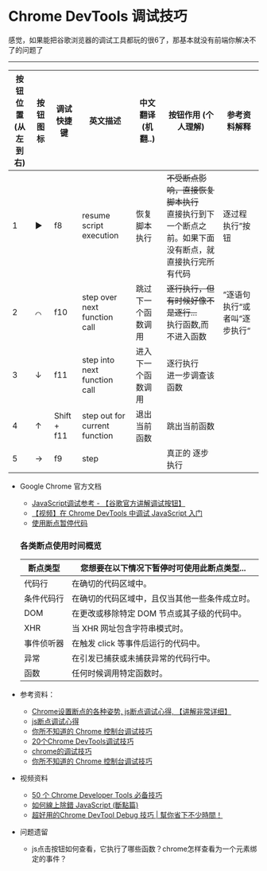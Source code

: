 ﻿# Chrome DevTools 调试技巧

感觉，如果能把谷歌浏览器的调试工具都玩的很6了，那基本就没有前端你解决不了的问题了

---

按钮位置<BR>(从左到右) | 按钮图标 | 调试快捷键 | 英文描述 | 中文翻译 (机翻..) | 按钮作用 (个人理解) | 参考资料解释
--- | --- | --- | --- | --- |--- | ---
1 | ▶ | f8 | resume script execution | 恢复脚本执行 | ~~不受断点影响，直接恢复脚本执行~~<br>直接执行到下一个断点之前。如果下面没有断点，就直接执行完所有代码 | 逐过程执行”按钮
2 | ⌒ | f10 | step over next function call | 跳过下一个函数调用 | ~~逐行执行，但有时候好像不是逐行...~~<br>执行函数,而不进入函数 | ”逐语句执行“或者叫”逐步执行“
3 | ↓ | f11 | step into next function call | 进入下一个函数调用 | 逐行执行<br>进一步调查该函数 | 
4 | ↑ | Shift + f11 | step out for current function | 退出当前函数 | 跳出当前函数 | 
5 | → | f9 | step | | 真正的 逐步执行 | 

- Google Chrome 官方文档
		
	- [JavaScript调试参考 - 【谷歌官方讲解调试按钮】](https://developers.google.com/web/tools/chrome-devtools/javascript/reference)
	- [【视频】在 Chrome DevTools 中调试 JavaScript 入门](https://developers.google.com/web/tools/chrome-devtools/javascript/?hl=zh-cn)
	- [使用断点暂停代码](https://developers.google.com/web/tools/chrome-devtools/javascript/breakpoints?hl=zh-cn)

	### 各类断点使用时间概览
	断点类型 | 您想要在以下情况下暂停时可使用此断点类型... 
	--- | ---
	代码行 | 在确切的代码区域中。
	条件代码行 | 在确切的代码区域中，且仅当其他一些条件成立时。
	DOM | 在更改或移除特定 DOM 节点或其子级的代码中。
	XHR | 当 XHR 网址包含字符串模式时。
	事件侦听器 | 在触发 click 等事件后运行的代码中。
	异常 | 在引发已捕获或未捕获异常的代码行中。
	函数 | 任何时候调用特定函数时。


- 参考资料：
	- [Chrome设置断点的各种姿势, js断点调试心得, 【讲解非常详细】](http://justcode.ikeepstudying.com/2018/09/chrome%E8%AE%BE%E7%BD%AE%E6%96%AD%E7%82%B9%E7%9A%84%E5%90%84%E7%A7%8D%E5%A7%BF%E5%8A%BF-js%E6%96%AD%E7%82%B9%E8%B0%83%E8%AF%95%E5%BF%83%E5%BE%97-chrome-devtools-%E4%B8%AD%E8%B0%83%E8%AF%95-javascrip/)
	- [js断点调试心得](https://www.cnblogs.com/mqfblog/p/5397282.html)
	- [你所不知道的 Chrome 控制台调试技巧](https://juejin.im/post/5c6bc3cd518825629e0611d1)
	- [20个Chrome DevTools调试技巧](https://blog.fundebug.com/2018/08/22/art-of-debugging-with-chrome-devtools/)
	- [chrome的调试技巧](https://juejin.im/post/5c0e0fa0e51d452afa65d626)
	- [你所不知道的 Chrome 控制台调试技巧](https://juejin.im/post/5c6bc3cd518825629e0611d1)

- 视频资料
	- [50 个 Chrome Developer Tools 必备技巧](https://www.youtube.com/watch?v=tgl4m6JSkdY&list=PLXbU-2B80FvBhAYNx8qqx6gaNSKX9HlCm&index=47)
	- [如何線上除錯 JavaScript (斷點篇)](https://www.youtube.com/watch?v=O2kdNE2CaaA)
	- [超好用的Chrome DevTool Debug 技巧 | 幫你省下不少時間！](https://www.youtube.com/watch?v=4qUx6lZ1kco)

- 问题遗留
	- js点击按钮如何查看，它执行了哪些函数？chrome怎样查看为一个元素绑定的事件？
	

